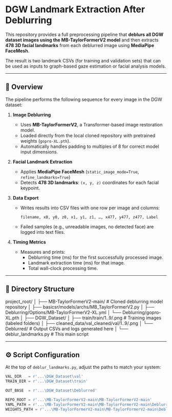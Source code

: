 # DGW Landmark Extraction After Deblurring

This repository provides a full preprocessing pipeline that **deblurs all DGW dataset images using the MB-TaylorFormerV2 model** and then extracts **478 3D facial landmarks** from each deblurred image using **MediaPipe FaceMesh**.

The result is two landmark CSVs (for training and validation sets) that can be used as inputs to graph-based gaze estimation or facial analysis models.

---

## 📘 Overview

The pipeline performs the following sequence for every image in the DGW dataset:

1. **Image Deblurring**  
   - Uses **MB-TaylorFormerV2**, a Transformer-based image restoration model.  
   - Loaded directly from the local cloned repository with pretrained weights (`gopro-XL.pth`).  
   - Automatically handles padding to multiples of 8 for correct model input dimensions.

2. **Facial Landmark Extraction**  
   - Applies **MediaPipe FaceMesh** (`static_image_mode=True`, `refine_landmarks=True`)  
   - Detects **478 3D landmarks**: `(x, y, z)` coordinates for each facial keypoint.

3. **Data Export**  
   - Writes results into CSV files with one row per image and columns:  
     ```
     filename, x0, y0, z0, x1, y1, z1, …, x477, y477, z477, Label
     ```
   - Failed samples (e.g., unreadable images, no detected face) are logged into text files.

4. **Timing Metrics**  
   - Measures and prints:
     - Deblurring time (ms) for the first successfully processed image.
     - Landmark extraction time (ms) for that image.
     - Total wall-clock processing time.

---

## 🧭 Directory Structure
project_root/
│
├── MB-TaylorFormerV2-main/ # Cloned deblurring model repository
│ ├── basicsr/models/archs/MB_TaylorFormerV2.py
│ ├── Deblurring/Options/MB-TaylorFormerV2-XL.yml
│ └── Deblurring/gopro-XL.pth
│
├── DGW_Dataset/
│ ├── train/train/1..9/.png # Training images (labeled folders)
│ ├── cleaned_data/val_cleaned/val/1..9/.png
│ └── Deblurred/ # Output CSVs and logs generated here
│
└── deblur_landmarks.py # This main script


---

## ⚙️ Script Configuration

At the top of `deblur_landmarks.py`, adjust the paths to match your system:

```python
VAL_DIR   = r'...\DGW_Dataset\val'
TRAIN_DIR = r'...\DGW_Dataset\train'

OUT_BASE  = r'...\DGW_Dataset\Deblurred'

REPO_ROOT = r'...\MB-TaylorFormerV2-main\MB-TaylorFormerV2-main'
YAML_PATH = r'...\MB-TaylorFormerV2-main\MB-TaylorFormerV2-main\Deblurring\Options\MB-TaylorFormerV2-XL.yml'
WEIGHTS_PATH = r'...\MB-TaylorFormerV2-main\MB-TaylorFormerV2-main\Deblurring\gopro-XL.pth'

